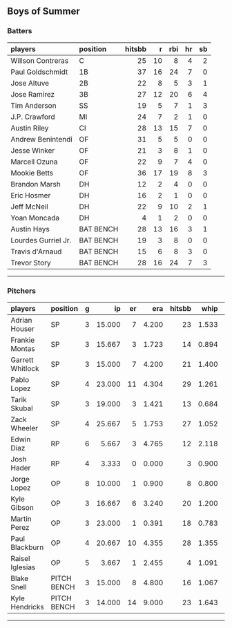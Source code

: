## Boys of Summer

### Batters

 
|players             |position  | hitsbb|  r| rbi| hr| sb| 
|:-------------------|:---------|------:|--:|---:|--:|--:| 
|Willson Contreras   |C         |     25| 10|   8|  4|  2| 
|Paul Goldschmidt    |1B        |     37| 16|  24|  7|  0| 
|Jose Altuve         |2B        |     22|  8|   5|  3|  1| 
|Jose Ramirez        |3B        |     27| 12|  20|  6|  4| 
|Tim Anderson        |SS        |     19|  5|   7|  1|  3| 
|J.P. Crawford       |MI        |     24|  7|   2|  1|  0| 
|Austin Riley        |CI        |     28| 13|  15|  7|  0| 
|Andrew Benintendi   |OF        |     31|  5|   5|  0|  0| 
|Jesse Winker        |OF        |     21|  3|   8|  1|  0| 
|Marcell Ozuna       |OF        |     22|  9|   7|  4|  0| 
|Mookie Betts        |OF        |     36| 17|  19|  8|  3| 
|Brandon Marsh       |DH        |     12|  2|   4|  0|  0| 
|Eric Hosmer         |DH        |     16|  2|   1|  0|  0| 
|Jeff McNeil         |DH        |     22|  9|  10|  2|  1| 
|Yoan Moncada        |DH        |      4|  1|   2|  0|  0| 
|Austin Hays         |BAT BENCH |     28| 13|  16|  3|  1| 
|Lourdes Gurriel Jr. |BAT BENCH |     19|  3|   8|  0|  0| 
|Travis d'Arnaud     |BAT BENCH |     15|  6|   8|  3|  0| 
|Trevor Story        |BAT BENCH |     28| 16|  24|  7|  3| 


* * *

### Pitchers

 
|players          |position    |  g|     ip| er|   era| hitsbb|  whip| so|  w| sv| 
|:----------------|:-----------|--:|------:|--:|-----:|------:|-----:|--:|--:|--:| 
|Adrian Houser    |SP          |  3| 15.000|  7| 4.200|     23| 1.533| 10|  0|  0| 
|Frankie Montas   |SP          |  3| 15.667|  3| 1.723|     14| 0.894| 18|  0|  0| 
|Garrett Whitlock |SP          |  3| 15.000|  7| 4.200|     21| 1.400|  7|  1|  0| 
|Pablo Lopez      |SP          |  4| 23.000| 11| 4.304|     29| 1.261| 21|  0|  0| 
|Tarik Skubal     |SP          |  3| 19.000|  3| 1.421|     13| 0.684| 16|  1|  0| 
|Zack Wheeler     |SP          |  4| 25.667|  5| 1.753|     27| 1.052| 35|  3|  0| 
|Edwin Diaz       |RP          |  6|  5.667|  3| 4.765|     12| 2.118| 10|  1|  2| 
|Josh Hader       |RP          |  4|  3.333|  0| 0.000|      3| 0.900|  5|  0|  4| 
|Jorge Lopez      |OP          |  8| 10.000|  1| 0.900|      8| 0.800|  8|  0|  3| 
|Kyle Gibson      |OP          |  3| 16.667|  6| 3.240|     20| 1.200| 19|  0|  0| 
|Martin Perez     |OP          |  3| 23.000|  1| 0.391|     18| 0.783| 16|  2|  0| 
|Paul Blackburn   |OP          |  4| 20.667| 10| 4.355|     28| 1.355| 15|  1|  0| 
|Raisel Iglesias  |OP          |  5|  3.667|  1| 2.455|      4| 1.091|  8|  0|  3| 
|Blake Snell      |PITCH BENCH |  3| 15.000|  8| 4.800|     16| 1.067| 18|  0|  0| 
|Kyle Hendricks   |PITCH BENCH |  3| 14.000| 14| 9.000|     23| 1.643|  5|  0|  0| 


* * *


